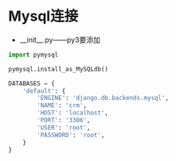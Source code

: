 # Mysql连接

- \_\_init\_\_.py——py3要添加

```python
import pymysql

pymysql.install_as_MySQLdb()
```

```python
DATABASES = {
    'default': {
        'ENGINE': 'django.db.backends.mysql',
        'NAME': 'crm',
        'HOST': 'localhost',
        'PORT': '3306',
        'USER': 'root',
        'PASSWORD': 'root',
    }
}
```

